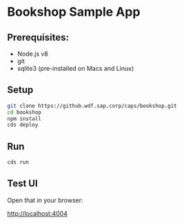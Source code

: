 # Bookshop Sample App

## Prerequisites:

* Node.js v8
* git
* sqlite3 (pre-installed on Macs and Linux)

## Setup

```sh
git clone https://github.wdf.sap.corp/caps/bookshop.git
cd bookshop
npm install
cds deploy
```

## Run

```sh
cds run
```

## Test UI

Open that in your browser:

<http://localhost:4004>